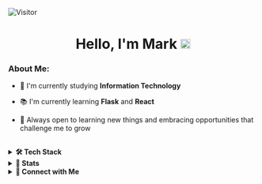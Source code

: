 ![Visitor](https://visitor-badge.laobi.icu/badge?page_id=4aer.4aer)

<h1 align="center">Hello, I'm Mark <img src="https://media0.giphy.com/media/v1.Y2lkPTc5MGI3NjExczhhZWN4aGp3cHBwcWpvZTI0bmN0Z2R1b2FneXFhNzg2Y2g5dmNsayZlcD12MV9pbnRlcm5hbF9naWZfYnlfaWQmY3Q9Zw/bCm4v4wy0LSfdz72Mr/giphy.gif" width="20px"></h1>

### About Me:
- 🧐 I'm currently studying **Information Technology**

- 📚 I'm currently learning **Flask** and **React**

- 🌱 Always open to learning new things and embracing opportunities that challenge me to grow
##

<details>
<summary><b>🛠️ Tech Stack</b></summary>
<div align="center">

#### 💻 Programming Languages
![PHP](https://img.shields.io/badge/php-%23777BB4.svg?style=for-the-badge&logo=php&logoColor=white)
![Python](https://img.shields.io/badge/python-%233776AB.svg?style=for-the-badge&logo=python&logoColor=white)

#### 🧬 Frameworks and Libraries
![CodeIgniter](https://img.shields.io/badge/codeigniter-EF4223.svg?style=for-the-badge&logo=codeigniter&logoColor=white)
![Laravel](https://img.shields.io/badge/laravel-FF2D20.svg?style=for-the-badge&logo=laravel&logoColor=white)

#### 🛢️ Services and Database
![MariaDB](https://img.shields.io/badge/mariadb-003545.svg?style=for-the-badge&logo=mariadb&logoColor=white)
![MySQL](https://img.shields.io/badge/mysql-4479A1.svg?style=for-the-badge&logo=mysql&logoColor=white)
![Postgres](https://img.shields.io/badge/postgres-%23316192.svg?style=for-the-badge&logo=postgresql&logoColor=white)


#### 🧰 Tools
![Figma](https://img.shields.io/badge/figma-%23F24E1E.svg?style=for-the-badge&logo=figma&logoColor=white)
![Git](https://img.shields.io/badge/git-%23F05033.svg?style=for-the-badge&logo=git&logoColor=white)
![Postman](https://img.shields.io/badge/postman-FF6C37.svg?style=for-the-badge&logo=postman&logoColor=white)

</div>

</details>

<details>
  <summary><b>🧠 Stats</b></summary>
  <div align="center">
    <img style="width:317px" src="https://github-readme-stats.vercel.app/api/top-langs/?username=4aer&theme=rose_pine&exclude_repo=FPS-Game&hide_border=false&include_all_commits=false&count_private=false&layout=compact"/>
    <img style="width:400px" src="https://github-readme-stats.vercel.app/api?username=4aer&theme=rose_pine&hide_border=false&include_all_commits=false&count_private=false"/><br/>
  </div>

</details>

<details>
  <summary><b>🔗 Connect with Me</b></summary>
  <p align="center">
      <br/>
      <a href="https://www.facebook.com/mbaldovia04" target="blank"><img align="center"
         src="https://img.shields.io/badge/facebook-4267B2.svg?style=for-the-badge&logo=facebook&logoColor=white"
         alt="facebook-markolmedo" height="30"/>
      </a>
      <a href="https://mail.google.com/mail/?view=cm&fs=1&to=mn.olmedo4@gmail.com" target="_blank">
         <img align="center"
              src="https://img.shields.io/badge/gmail-EA4335.svg?style=for-the-badge&logo=gmail&logoColor=white"
              alt="gmail-markolmedo" height="30"/>
      </a>
    </p>
</details>

##
